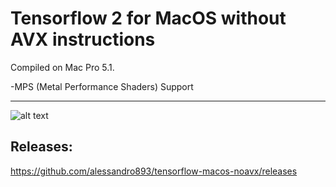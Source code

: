 # Tensorflow 2 for MacOS without AVX instructions
Compiled on Mac Pro 5.1.

-MPS (Metal Performance Shaders) Support

--------------------
![alt text](https://raw.githubusercontent.com/alessandro893/tensorflow-macos-noavx/master/tf-logo.png)

Releases:
--------------------------
https://github.com/alessandro893/tensorflow-macos-noavx/releases
